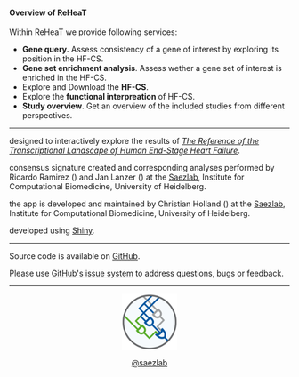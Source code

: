 <link href="https://use.fontawesome.com/releases/v5.6.3/css/all.css" rel="stylesheet">

#### Overview of ReHeaT

Within ReHeaT we provide following services: 
- **Gene query.** Assess consistency of a gene of interest by exploring its position in the HF-CS.
- **Gene set enrichment analysis**. Assess wether a gene set of interest is enriched in the HF-CS.
- Explore and Download the **HF-CS**. 
- Explore the **functional interpreation** of HF-CS.
- **Study overview**. Get an overview of the included studies from different perspectives.

---

<i class="far fa-comment"></i> designed to interactively explore the results of <a href="..." target="_blank">*The Reference of the Transcriptional Landscape of Human End-Stage Heart Failure*</a>.

<i class="far fa-list-alt"></i> consensus signature created and corresponding analyses performed by Ricardo Ramirez (<a href="mailto:ricardo.ramirez@bioquant.uni-heidelberg.de" target="_blank"><i class="glyphicon glyphicon-envelope"></i></a>) and Jan Lanzer (<a href="mailto:jan.lanzer@bioquant.uni-heidelberg.de" target="_blank"><i class="glyphicon glyphicon-envelope"></i></a>) at the <a href="http://saezlab.org" target="_blank">Saezlab</a>, Institute for Computational Biomedicine, University of Heidelberg.

<i class="fas fa-user-cog"></i> the app is developed and maintained by Christian Holland (<a href="mailto:christian.holland@bioquant.uni-heidelberg.de" target="_blank"><i class="glyphicon glyphicon-envelope"></i></a>) at the <a href="http://saezlab.org" target="_blank">Saezlab</a>, Institute for Computational Biomedicine, University of Heidelberg.

<i class="fas fa-laptop-code"></i> developed using <a href="https://shiny.rstudio.com" target="_blank">Shiny</a>.

---

<i class="fab fa-github"></i> Source code is available on <a href="https://github.com/saezlab/reheat" target="_blank">GitHub</a>.

<i class="fas fa-question"></i> Please use <a href="https://github.com/saezlab/reheat/issues" target="_blank">GitHub's issue system</a> to address questions, bugs or feedback. 

---

<center>
<a href="http://saezlab.org" target="_blank"><img src="../www/logo_saezlab.png" width="20%", align="center"></a>

<i class="fab fa-twitter"></i> <a href="https://twitter.com/saezlab" target="_blank">@saezlab</a>
</center>
